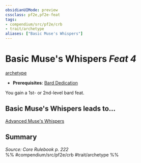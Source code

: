 ```yaml
---
obsidianUIMode: preview
cssclass: pf2e,pf2e-feat
tags:
- compendium/src/pf2e/crb
- trait/archetype
aliases: ["Basic Muse's Whispers"]
---
```

# Basic Muse's Whispers  *Feat 4*  
[archetype](/rules/traits/archetype.md)  

- **Prerequisites**: [Bard Dedication](/compendium/feats/bard-dedication.md)

You gain a 1st- or 2nd-level bard feat.

## Basic Muse's Whispers leads to...

[Advanced Muse's Whispers](/compendium/feats/advanced-muses-whispers.md)

## Summary

*Source: Core Rulebook p. 222*  
%% #compendium/src/pf2e/crb #trait/archetype %%
